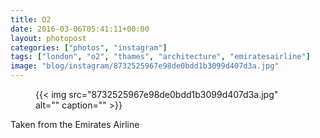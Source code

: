 ```yaml
---
title: O2
date: 2016-03-06T05:41:11+00:00
layout: photopost
categories: ["photos", "instagram"]
tags: ["london", "o2", "thames", "architecture", "emiratesairline"]
image: "blog/instagram/8732525967e98de0bdd1b3099d407d3a.jpg"
---
```


<figure class="photo photo--square">
  {{< img src="8732525967e98de0bdd1b3099d407d3a.jpg" alt="" caption="" >}}

</figure>

Taken from the Emirates Airline
